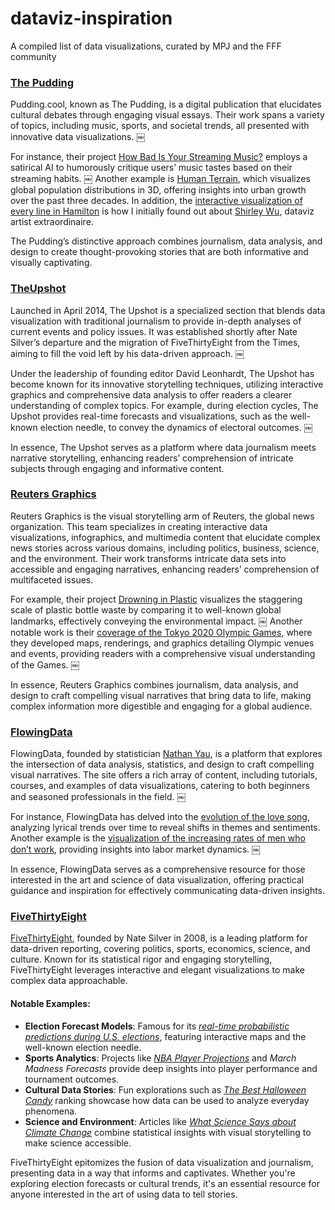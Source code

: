 # dataviz-inspiration
A compiled list of data visualizations, curated by MPJ and the FFF community

### [The Pudding](https://pudding.cool)
Pudding.cool, known as The Pudding, is a digital publication that elucidates cultural debates through engaging visual essays. Their work spans a variety of topics, including music, sports, and societal trends, all presented with innovative data visualizations. ￼

For instance, their project [How Bad Is Your Streaming Music?](https://pudding.cool/2021/10/judge-my-music/) employs a satirical AI to humorously critique users’ music tastes based on their streaming habits. ￼ Another example is [Human Terrain](https://pudding.cool/2018/10/city_3d/), which visualizes global population distributions in 3D, offering insights into urban growth over the past three decades. In addition, the [interactive visualization of every line in Hamilton](https://pudding.cool/2017/03/hamilton/) is how I initially found out about [Shirley Wu](https://shirleywu.studio), dataviz artist extraordinaire.

The Pudding’s distinctive approach combines journalism, data analysis, and design to create thought-provoking stories that are both informative and visually captivating.

### [TheUpshot](https://www.nytimes.com/international/section/upshot)
Launched in April 2014, The Upshot is a specialized section that blends data visualization with traditional journalism to provide in-depth analyses of current events and policy issues. It was established shortly after Nate Silver’s departure and the migration of FiveThirtyEight from the Times, aiming to fill the void left by his data-driven approach. ￼

Under the leadership of founding editor David Leonhardt, The Upshot has become known for its innovative storytelling techniques, utilizing interactive graphics and comprehensive data analysis to offer readers a clearer understanding of complex topics. For example, during election cycles, The Upshot provides real-time forecasts and visualizations, such as the well-known election needle, to convey the dynamics of electoral outcomes. ￼

In essence, The Upshot serves as a platform where data journalism meets narrative storytelling, enhancing readers’ comprehension of intricate subjects through engaging and informative content.

### [Reuters Graphics](https://www.reuters.com/graphics/)
Reuters Graphics is the visual storytelling arm of Reuters, the global news organization. This team specializes in creating interactive data visualizations, infographics, and multimedia content that elucidate complex news stories across various domains, including politics, business, science, and the environment. Their work transforms intricate data sets into accessible and engaging narratives, enhancing readers’ comprehension of multifaceted issues.

For example, their project [Drowning in Plastic](https://www.reuters.com/graphics/ENVIRONMENT-PLASTIC/0100B275155) visualizes the staggering scale of plastic bottle waste by comparing it to well-known global landmarks, effectively conveying the environmental impact. ￼ Another notable work is their [coverage of the Tokyo 2020 Olympic Games](https://www.reuters.com/graphics/OLYMPICS-2020/EXPLAINER/gjnvwnlwgpw/), where they developed maps, renderings, and graphics detailing Olympic venues and events, providing readers with a comprehensive visual understanding of the Games. ￼

In essence, Reuters Graphics combines journalism, data analysis, and design to craft compelling visual narratives that bring data to life, making complex information more digestible and engaging for a global audience.

### [FlowingData](https://flowingdata.com)
FlowingData, founded by statistician [Nathan Yau](https://en.wikipedia.org/wiki/Nathan_Yau), is a platform that explores the intersection of data analysis, statistics, and design to craft compelling visual narratives. The site offers a rich array of content, including tutorials, courses, and examples of data visualizations, catering to both beginners and seasoned professionals in the field. ￼

For instance, FlowingData has delved into the [evolution of the love song](https://flowingdata.com/2024/11/13/evolution-of-the-love-song/), analyzing lyrical trends over time to reveal shifts in themes and sentiments. Another example is the [visualization of the increasing rates of men who don’t work](https://flowingdata.com/2014/12/16/increasing-rates-of-men-who-dont-work/), providing insights into labor market dynamics. ￼

In essence, FlowingData serves as a comprehensive resource for those interested in the art and science of data visualization, offering practical guidance and inspiration for effectively communicating data-driven insights.

### [FiveThirtyEight](https://fivethirtyeight.com)

[FiveThirtyEight](https://fivethirtyeight.com), founded by Nate Silver in 2008, is a leading platform for data-driven reporting, covering politics, sports, economics, science, and culture. Known for its statistical rigor and engaging storytelling, FiveThirtyEight leverages interactive and elegant visualizations to make complex data approachable.

#### Notable Examples:
- **Election Forecast Models**: Famous for its [*real-time probabilistic predictions during U.S. elections*](https://projects.fivethirtyeight.com/polls/), featuring interactive maps and the well-known election needle.
- **Sports Analytics**: Projects like [*NBA Player Projections*](https://projects.fivethirtyeight.com/2023-nba-player-projections/) and *March Madness Forecasts* provide deep insights into player performance and tournament outcomes.
- **Cultural Data Stories**: Fun explorations such as [*The Best Halloween Candy*](https://projects.fivethirtyeight.com/candy-ranking/) ranking showcase how data can be used to analyze everyday phenomena.
- **Science and Environment**: Articles like [*What Science Says about Climate Change*](https://fivethirtyeight.com/features/what-science-says-about-climate-change/) combine statistical insights with visual storytelling to make science accessible.

FiveThirtyEight epitomizes the fusion of data visualization and journalism, presenting data in a way that informs and captivates. Whether you're exploring election forecasts or cultural trends, it's an essential resource for anyone interested in the art of using data to tell stories.
